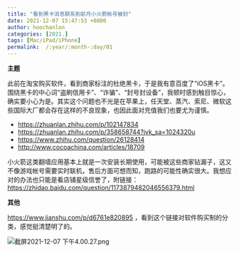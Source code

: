 ```yaml
---
title: "看到黑卡消息联系到前月小火箭帐号被封"
date: 2021-12-07 15:47:53 +0800
author: hoochanlon
categories: [2021.]
tags: [Mac/iPad/iPhone]
permalink:  /:year/:month-:day/01
---
```


**主题**

此前在淘宝购买软件，看到商家标注的杜绝黑卡，于是我有意百度了“iOS黑卡”。围绕黑卡的中心词“盗刷信用卡”、“诈骗”、“封号封设备”，我顿时感到触目惊心，确实要小心为是。其实这个问题也不光是在苹果上，任天堂、蒸汽、索尼、微软这些国际大厂都会存在这样的不良现象，也因此面对充值我们也要尤为谨慎。

* https://zhuanlan.zhihu.com/p/102147834
* https://zhuanlan.zhihu.com/p/358658744?ivk_sa=1024320u
* https://www.zhihu.com/question/26128414
* http://www.cocoachina.com/articles/18709

小火箭这类翻墙应用基本上就是一次安装长期使用，可能被这些商家钻漏子，这又不像游戏帐号需要实时联机，售后方面可想而知，跑路的可能性确实很大。<!-- more -->我想应对的办法也只能是看店铺星级信誉了，附链接：https://zhidao.baidu.com/question/1173879482046556379.html


**其他**

https://www.jianshu.com/p/d6761e820895 ，看到这个链接对软件购买制的分类，感觉挺清楚明了的。

![截屏2021-12-07 下午4.00.27.png](https://s2.loli.net/2021/12/07/MAVnXHYO713k5Tj.png)
